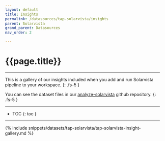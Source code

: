 ```yaml
---
layout: default
title: Insights
permalink: /datasources/tap-solarvista/insights
parent: Solarvista
grand_parent: Datasources
nav_order: 2

---
```


# {{page.title}}

---

This is a gallery of our insights included when you add and run Solarvista pipeline to your workspace.
{: .fs-5 }

You can see the dataset files in our [analyze-solarvista](https://github.com/Matatika/analyze-solarvista) github repository.
{: .fs-5 }

---

- TOC
{: toc }

---

{% include snippets/datasets/tap-solarvista/tap-solarvista-insight-gallery.md %}
